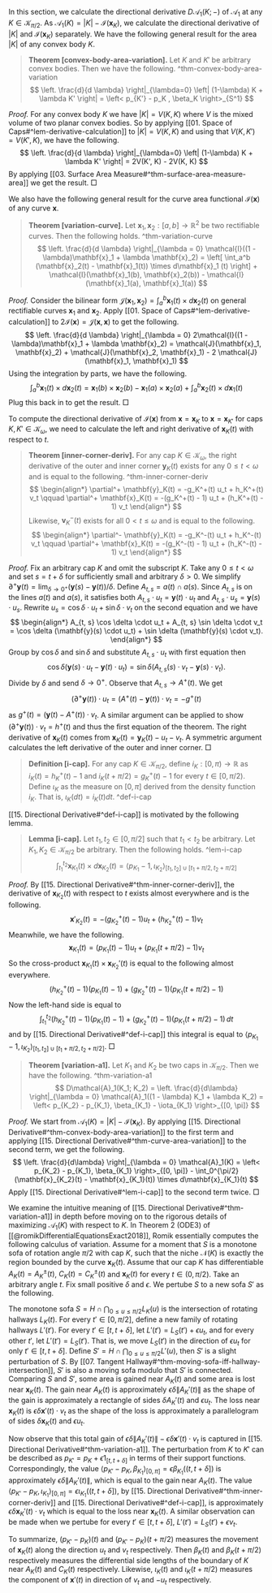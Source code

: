 In this section, we calculate the directional derivative $D\mathcal{A}_1(K; -)$ of $\mathcal{A}_1$ at any $K \in \mathcal{K}_{\pi/2}$. As $\mathcal{A}_1(K) = \left| K \right| - \mathcal{I}(\mathbf{x}_K)$, we calculate the directional derivative of $|K|$ and $\mathcal{I}(\mathbf{x}_K)$ separately. We have the following general result for the area $|K|$ of any convex body $K$.

> __Theorem [convex-body-area-variation].__ Let $K$ and $K'$ be arbitrary convex bodies. Then we have the following. ^thm-convex-body-area-variation
$$
\left. \frac{d}{d \lambda} \right|_{\lambda=0} \left| (1-\lambda) K + \lambda K' \right|  = \left< p_{K'} - p_K , \beta_K \right>_{S^1} 
$$

_Proof._ For any convex body $K$ we have $|K| = V(K, K)$ where $V$ is the mixed volume of two planar convex bodies. So by applying [[01. Space of Caps#^lem-derivative-calculation]] to $|K| = V(K, K)$ and using that $V(K, K') = V(K', K)$, we have the following.
$$
\left. \frac{d}{d \lambda} \right|_{\lambda=0} \left| (1-\lambda) K + \lambda K' \right| = 2V(K', K) - 2V(K, K)  
$$
By applying [[03. Surface Area Measure#^thm-surface-area-measure-area]] we get the result. □

We also have the following general result for the curve area functional $\mathcal{I}(\mathbf{x})$ of any curve $\mathbf{x}$.

> __Theorem [variation-curve].__ Let $\mathbf{x}_1, \mathbf{x}_2 : [a, b]\to\mathbb{R}^2$ be two rectifiable curves. Then the following holds. ^thm-variation-curve
$$
\left. \frac{d}{d \lambda} \right|_{\lambda = 0} \mathcal{I}((1 - \lambda)\mathbf{x}_1 + \lambda \mathbf{x}_2) = \left[ \int_a^b (\mathbf{x}_2(t) - \mathbf{x}_1(t))  \times d\mathbf{x}_1 (t) \right] +  \mathcal{I}(\mathbf{x}_1(b), \mathbf{x}_2(b)) - \mathcal{I}(\mathbf{x}_1(a), \mathbf{x}_1(a))
$$

_Proof._ Consider the bilinear form $\mathcal{J}(\mathbf{x}_1, \mathbf{x}_2) = \int_a ^b \mathbf{x}_1(t) \times d \mathbf{x}_2(t)$ on general rectifiable curves $\mathbf{x}_1$ and $\mathbf{x}_2$. Apply [[01. Space of Caps#^lem-derivative-calculation]] to $2\mathcal{I}(\mathbf{x}) = \mathcal{J}(\mathbf{x}, \mathbf{x})$ to get the following.
$$
\left. \frac{d}{d \lambda} \right|_{\lambda = 0} 2\mathcal{I}((1 - \lambda)\mathbf{x}_1 + \lambda \mathbf{x}_2) = \mathcal{J}(\mathbf{x}_1, \mathbf{x}_2) + \mathcal{J}(\mathbf{x}_2, \mathbf{x}_1) - 2 \mathcal{J}(\mathbf{x}_1, \mathbf{x}_1)
$$
Using the integration by parts, we have the following.
$$
\int_a^b \mathbf{x}_1(t) \times d \mathbf{x}_2(t) = \mathbf{x}_1 (b) \times \mathbf{x}_2(b) - \mathbf{x}_1(a) \times \mathbf{x}_2(a) + \int_a^b \mathbf{x}_2(t) \times d\mathbf{x}_1 (t)
$$
Plug this back in to get the result. □

To compute the directional derivative of $\mathcal{I}(\mathbf{x})$ from $\mathbf{x}=\mathbf{x}_K$ to $\mathbf{x}=\mathbf{x}_{K'}$ for caps $K, K' \in \mathcal{K}_\omega$, we need to calculate the left and right derivative of $\mathbf{x}_K(t)$ with respect to $t$.

> __Theorem [inner-corner-deriv].__ For any cap $K \in \mathcal{K}_\omega$, the right derivative of the outer and inner corner $\mathbf{y}_K(t)$ exists for any $0 \leq t < \omega$ and is equal to the following. ^thm-inner-corner-deriv
$$
\begin{align*}
	\partial^+ \mathbf{y}_K(t) = -g_K^+(t) u_t + h_K^+(t) v_t \qquad \partial^+ \mathbf{x}_K(t) = -(g_K^+(t) - 1) u_t + (h_K^+(t) - 1) v_t
\end{align*}
$$
> Likewise, $\mathbf{v}_K^- (t)$ exists for all $0 < t \leq \omega$ and is equal to the following.
$$
\begin{align*}
	\partial^- \mathbf{y}_K(t) = -g_K^-(t) u_t + h_K^-(t) v_t \qquad \partial^+ \mathbf{x}_K(t) = -(g_K^-(t) - 1) u_t + (h_K^-(t) - 1) v_t
\end{align*}
$$

_Proof._ Fix an arbitrary cap $K$ and omit the subscript $K$. Take any $0 \leq t < \omega$ and set $s = t + \delta$ for sufficiently small and arbitrary $\delta > 0$. We simplify $\partial^+ \mathbf{y}(t) = \lim_{\delta \rightarrow 0^+}(\mathbf{y}(s) - \mathbf{y}(t)) / \delta$. Define $A_{t, s} = a(t) \cap a(s)$. Since $A_{t, s}$ is on the lines $a(t)$ and $a(s)$, it satisfies both $A_{t, s} \cdot u_t = \mathbf{y}(t) \cdot u_t$ and $A_{t, s} \cdot u_s = \mathbf{y}(s) \cdot u_s$. Rewrite $u_s = \cos \delta \cdot u_t + \sin \delta \cdot v_t$ on the second equation and we have
$$
\begin{align*}
	A_{t, s} \cos \delta \cdot u_t + A_{t, s} \sin \delta \cdot v_t =  	\cos \delta (\mathbf{y}(s) \cdot u_t) + \sin \delta (\mathbf{y}(s) \cdot v_t).
\end{align*}
$$
Group by $\cos \delta$ and $\sin \delta$ and substitute $A_{t, s} \cdot u_t$ with first equation then
$$ \cos \delta (\mathbf{y}(s) \cdot u_t - \mathbf{y}(t) \cdot u_t)
	= \sin \delta (A_{t, s}  (s) \cdot v_t - \mathbf{y}(s) \cdot v_t) .
	$$
Divide by $\delta$ and send $\delta \to 0^+$. Observe that $A_{t, s} \to A^+(t)$. We get
$$ (\partial^+ \mathbf{y}(t)) \cdot u_t  = (A^+(t) - \mathbf{y}(t)) \cdot v_t = - g^+(t)$$
as $g^+(t) = (\mathbf{y}(t) - A^+(t)) \cdot v_t$. A similar argument can be applied to show $(\partial^+ \mathbf{y}(t)) \cdot v_t = h^+(t)$ and thus the first equation of the theorem. The right derivative of $\mathbf{x}_K(t)$ comes from $\mathbf{x}_K(t) = \mathbf{y}_K(t) - u_t - v_t$. A symmetric argument calculates the left derivative of the outer and inner corner. □

> __Definition [i-cap].__ For any cap $K \in \mathcal{K}_{\pi/2}$, define $i_K : [0, \pi) \to \mathbb{R}$ as $i_K(t) = h_K^+(t) - 1$ and $i_K(t + \pi / 2) = g^+_K(t) - 1$ for every $t \in [0, \pi/2)$. Define $\iota_K$ as the measure on $[0, \pi]$ derived from the density function $i_K$. That is, $\iota_K(dt) = i_K(t) dt$. ^def-i-cap

[[15. Directional Derivative#^def-i-cap]] is motivated by the following lemma.

> __Lemma [i-cap].__ Let $t_1, t_2 \in [0, \pi/2]$ such that $t_1 < t_2$ be arbitrary. Let $K_1, K_2 \in \mathcal{K}_{\pi/2}$ be arbitrary. Then the following holds. ^lem-i-cap
$$
\int_{t_1}^{t_2} \mathbf{x}_{K_1}(t) \times d \mathbf{x}_{K_2} (t) = \left< p_{K_1} - 1, \iota_{K_2} \right>_{[t_1, t_2] \cup [t_1 + \pi/2, t_2 + \pi/2]} 
$$

_Proof._ By [[15. Directional Derivative#^thm-inner-corner-deriv]], the derivative of $\mathbf{x}_{K_2}(t)$ with respect to $t$ exists almost everywhere and is the following.
$$
\mathbf{x}'_{K_2}(t) = -(g_{K_2}^+(t) - 1) u_t + (h_{K_2}^+(t) - 1) v_t
$$
Meanwhile, we have the following.
$$
\mathbf{x}_{K_1}(t) = (p_{K_1} (t) - 1) u_t + 
(p_{K_1} (t + \pi / 2) - 1) v_t
$$
So the cross-product $\mathbf{x}_{K_1}(t) \times \mathbf{x}_{K_2}'(t)$ is equal to the following almost everywhere.
$$
(h_{K_2}^+(t) - 1) (p_{K_1} (t) - 1) + (g_{K_2}^+(t) - 1) (p_{K_1} (t + \pi / 2) - 1)
$$
Now the left-hand side is equal to
$$
\int_{t_1}^{t_2} (h_{K_2}^+(t) - 1) (p_{K_1} (t) - 1) + (g_{K_2}^+(t) - 1) (p_{K_1} (t + \pi / 2) - 1) \, dt
$$
and by [[15. Directional Derivative#^def-i-cap]] this integral is equal to $\left< p_{K_1} - 1, \iota_{K_2} \right>_{[t_1, t_2] \cup [t_1 + \pi/2, t_2 + \pi/2]}$. □

> __Theorem [variation-a1].__ Let $K_1$ and $K_2$ be two caps in $\mathcal{K}_{\pi/2}$. Then we have the following. ^thm-variation-a1
$$
D\mathcal{A}_1(K_1; K_2) = \left. \frac{d}{d\lambda} \right|_{\lambda = 0} \mathcal{A}_1((1 - \lambda) K_1 + \lambda K_2)
= \left< p_{K_2} - p_{K_1}, \beta_{K_1} - \iota_{K_1} \right>_{[0, \pi]}
$$

_Proof._ We start from $\mathcal{A}_1(K) = |K| - \mathcal{I}(\mathbf{x}_K)$. By applying [[15. Directional Derivative#^thm-convex-body-area-variation]] to the first term and applying [[15. Directional Derivative#^thm-curve-area-variation]] to the second term, we get the following.
$$
\left. \frac{d}{d\lambda} \right|_{\lambda = 0} \mathcal{A}_1(K)
= \left< p_{K_2} - p_{K_1}, \beta_{K_1} \right>_{[0, \pi]} - 
\int_0^{\pi/2} (\mathbf{x}_{K_2}(t) - \mathbf{x}_{K_1}(t)) \times d\mathbf{x}_{K_1}(t)
$$
Apply [[15. Directional Derivative#^lem-i-cap]] to the second term twice. □

We examine the intuitive meaning of [[15. Directional Derivative#^thm-variation-a1]] in depth before moving on to the rigorous details of maximizing $\mathcal{A}_1(K)$ with respect to $K$. In Theorem 2 (ODE3) of [[@romikDifferentialEquationsExact2018]], Romik essentially computes the following calculus of variation. Assume for a moment that $S$ is a monotone sofa of rotation angle $\pi/2$ with cap $K$, such that the niche $\mathcal{N}(K)$ is exactly the region bounded by the curve $\mathbf{x}_K(t)$. Assume that our cap $K$ has differentiable $A_K(t) = A_K^{\pm}(t)$,  $C_K(t) = C_K^{\pm}(t)$ and $\mathbf{x}_K(t)$ for every $t \in (0, \pi/2)$. Take an arbitrary angle $t$. Fix small positive $\delta$ and $\epsilon$. We pertube $S$ to a new sofa $S'$ as the following.

The monotone sofa $S = H \cap \bigcap_{0 \leq u \leq \pi/2} L_K(u)$ is the intersection of rotating hallways $L_K(t)$. For every $t' \in [0, \pi/2]$, define a new family of rotating hallways $L'(t')$. For every $t' \in [t, t + \delta]$, let $L'(t') = L_S(t') + \epsilon u_t$, and for every other $t'$, let $L'(t') = L_S(t')$. That is, we move $L_S(t')$ in the direction of $\epsilon u_t$ for only $t' \in [t, t + \delta]$. Define $S' = H \cap \bigcap_{0 \leq u \leq \pi/2} L'(u)$, then $S'$ is a slight perturbation of $S$. By [[07. Tangent Hallway#^thm-moving-sofa-iff-hallway-intersection]], $S'$ is also a moving sofa modulo that $S'$ is connected. Comparing $S$ and $S'$, some area is gained near $A_K(t)$ and some area is lost near $\mathbf{x}_K(t)$. The gain near $A_K(t)$ is approximately $\epsilon \delta \left\lVert A_K'(t) \right\rVert$ as the shape of the gain is approximately a rectangle of sides $\delta A_K'(t)$ and $\epsilon u_t$. The loss near $\mathbf{x}_K(t)$ is $\epsilon \delta \mathbf{x}'(t) \cdot v_t$ as the shape of the loss is approximately a parallelogram of sides $\delta \mathbf{x}_K(t)$ and $\epsilon u_t$.

Now observe that this total gain of $\epsilon \delta \left\lVert A_K'(t) \right\rVert - \epsilon \delta \mathbf{x}'(t) \cdot v_t$ is captured in [[15. Directional Derivative#^thm-variation-a1]]. The perturbation from $K$ to $K'$ can be described as $p_{K'} = p_K + \epsilon 1_{[t, t + \delta]}$ in terms of their support functions. Correspondingly, the value $\left< p_{K'} - p_{K}, \beta_{K_1}  \right>_{[0, \pi]} = \epsilon \beta_{K_1}((t, t + \delta])$ is approximately $\epsilon \delta \left\lVert A_K'(t) \right\rVert$, which is equal to the gain near $A_K(t)$. The value $\left< p_{K'} - p_{K}, \iota_{K_1}  \right>_{[0, \pi]} = \epsilon \iota_{K_1}((t, t + \delta])$, by [[15. Directional Derivative#^thm-inner-corner-deriv]] and [[15. Directional Derivative#^def-i-cap]], is approximately $\epsilon \delta \mathbf{x}_{K}'(t) \cdot v_t$ which is equal to the loss near $\mathbf{x}_K(t)$. A similar observation can be made when we pertube for every $t' \in [t, t + \delta]$, $L'(t') = L_S(t') + \epsilon v_t$.

To summarize, $(p_{K'} - p_{K})(t)$ and $(p_{K'} - p_{K})(t + \pi/2)$ measures the movement of $\mathbf{x}_K(t)$ along the direction $u_t$ and $v_t$ respectively. Then $\beta_{K}(t)$ and $\beta_K(t + \pi/2)$ respectively measures the differential side lengths of the boundary of $K$ near $A_K(t)$ and $C_K(t)$ respectively. Likewise, $\iota_K(t)$ and $\iota_K(t + \pi/2)$ measures the component of $\mathbf{x}'(t)$ in direction of $v_t$ and $-u_t$ respectively.
